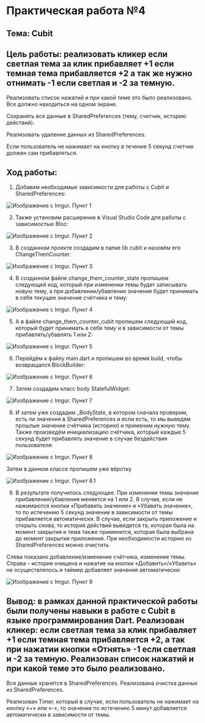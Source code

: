 # Практическая работа №4

## Тема: Cubit

## Цель работы: реализовать кликер если светлая тема за клик прибавляет +1 если темная тема прибавляется +2 а так же нужно отнимать -1 если светлая и -2 за темную. 

Реализовать список нажатий и при какой теме это было реализовано. Все должно находиться на одном экране.

Сохранять все данные в SharedPreferences (тему, счетчик, историю действий).

Реализовать удаление данных из SharedPreferences.

Если пользователь не нажимает на кнопку в течение 5 секунд счетчик должен сам прибавляться.

## Ход работы: 

1.	Добавим необходимые зависимости для работы с Cubit и SharedPreferences:

![Изображение с Imgur. Пункт 1](https://i.imgur.com/g4GiiiL.png)

2.	Также установим расширение в Visual Studio Code для работы с зависимостью Bloc:

![Изображение с Imgur. Пункт 2](https://i.imgur.com/gdm1tat.png)

3.	В созданном проекте создадим в папке lib cubit и назовём его ChangeThemCounter:

![Изображение с Imgur. Пункт 3](https://i.imgur.com/LPQWlVc.png)

4.	В созданном файле change_them_counter_state пропишем следующей код, который при изменении темы будет записывать новую тему, а при добавлении/убавлении значения будет принимать в себя текущее значение счётчика и тему:

![Изображение с Imgur. Пункт 4](https://i.imgur.com/I5xm2AP.png)

5.	А в файле change_them_counter_cubit пропишем следующий код, который будет принимать в себя тему и в зависимости от темы прибавлять/убавлять 1 или 2:

![Изображение с Imgur. Пункт 5](https://i.imgur.com/ThvnnTd.png)

6.	Перейдём к файлу main.dart и пропишем во время build, чтобы возвращался BlockBuilder:

![Изображение с Imgur. Пункт 6](https://i.imgur.com/1psyKf4.png)

7.	Затем создадим класс body StatefulWidget:

![Изображение с Imgur. Пункт 7](https://i.imgur.com/A42rs1v.png)

8.	И затем уже создадим _BodyState, в котором сначала проверим, есть ли значения в SharedPreferences и если есть, то мы выведем прошлые значение счётчика (историю) и применим нужную тему. Также произведём инициализацию счётчика, который каждые 5 секунд будет прибавлять значение в случае бездействия пользователя:

![Изображение с Imgur. Пункт 8](https://i.imgur.com/0wfMPry.png)

Затем в данном классе пропишем уже вёрстку

![Изображение с Imgur. Пункт 8.1](https://i.imgur.com/kPXyGpQ.png)

9.	В результате получилось следующее. При изменении темы значение прибавления/убавления меняется на 1 или 2. В случае, если не нажимаются кнопки «Прибавить значение» и «Убавить значение», то по истечению 5 секунд значение в зависимости от темы прибавляется автоматически. В случае, если закрыть приложение и открыть снова, то история действий выведется та, которая была на момент закрытия и тема также применится, которая была выбрана до момент закрытия приложения. При необходимости историю из SharedPreferences можно очистить

Слева показано добавление/изменение счётчика, изменение темы. Справа – история очищена и нажатие на кнопки «Добавить»/«Убавить» не осуществлялось и таймер добавляет значения автоматически:

![Изображение с Imgur. Пункт 9](https://i.imgur.com/RBaPm21.png)

## Вывод: в рамках данной практической работы были получены навыки в работе с Cubit в языке программирования Dart. Реализован кликер: если светлая тема за клик прибавляет +1 если темная тема прибавляется +2, а так при нажатии кнопки «Отнять» -1 если светлая и -2 за темную. Реализован список нажатий и при какой теме это было реализовано. 

Все данные хранятся в SharedPreferences. Реализована очистка данных из SharedPreferences.

Реализован Timer, который в случае, если пользователь не нажимает на кнопку «+» или «-», то значение по истечению 5 минут добавляется автоматически в зависимости от темы.

